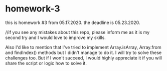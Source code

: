 # homework-3
this is homework #3 from 05.17.2020. the deadline is 05.23.2020.

//if you see any mistakes about this repo, please inform me as it is my second try and I would love to improve my skills.


Also I'd like to mention that I've tried to implement Array.isArray, Array.from and findIndex() methods but I didn't manage to do it. 
I will try to solve these challenges too. But if I won't succeed, I would highly appreciate it if you will share the script or logic how to solve it. 
